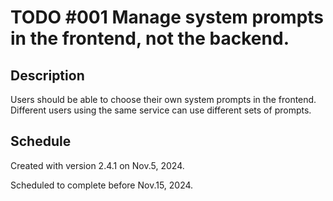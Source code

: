 # TODO #001 Manage system prompts in the frontend, not the backend.

## Description

Users should be able to choose their own system prompts in the frontend. Different users using the same service can use different sets of prompts.

## Schedule

Created with version 2.4.1 on Nov.5, 2024.

Scheduled to complete before Nov.15, 2024.